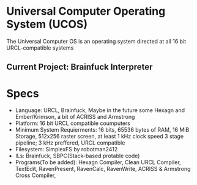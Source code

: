 # Universal Computer Operating System (UCOS)
The Universal Computer OS is an operating system directed at all 16 bit URCL-compatible systems

## Current Project: Brainfuck Interpreter

# Specs
- Language: URCL, Brainfuck, Maybe in the future some Hexagn and Ember/Krimson, a bit of ACRISS and Armstrong
- Platform: 16 bit URCL compatible coumputers
- Minimum System Requierments: 16 bits, 65536 bytes of RAM, 16 MiB Storage, 512x256 raster screen, at least 1 kHz clock speed 3 stage pipeline; 3 kHz preffered, URCL compatible
- Filesystem: SimplexFS by robotman2412
- ILs: Brainfuck, SBPC(Stack-based protable code)
- Programs(To be added): Hexagn Compiler, Clean URCL Compiler, TextEdit, RavenPresent, RavenCalc, RavenWrite, ACRISS & Armstrong Cross Compiler, 
